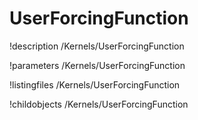 <!-- MOOSE Documentation Stub: Remove this when content is added. -->

# UserForcingFunction
!description /Kernels/UserForcingFunction

!parameters /Kernels/UserForcingFunction

!listingfiles /Kernels/UserForcingFunction

!childobjects /Kernels/UserForcingFunction
